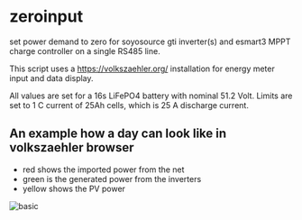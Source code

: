 # zeroinput
set power demand to zero
for soyosource gti inverter(s) and esmart3 MPPT charge controller on a single RS485 line.

This script uses a https://volkszaehler.org/ installation for energy meter input and data display.

All values are set for a 16s LiFePO4 battery with nominal 51.2 Volt.
Limits are set to 1 C current of 25Ah cells, which is 25 A discharge current.

##  An example how a day can look like in volkszaehler browser
- red shows the imported power from the net
- green is the generated power from the inverters
- yellow shows the PV power

![basic](https://user-images.githubusercontent.com/110770475/183761064-bd2632d8-4438-4288-b05c-e8126de78463.png)
